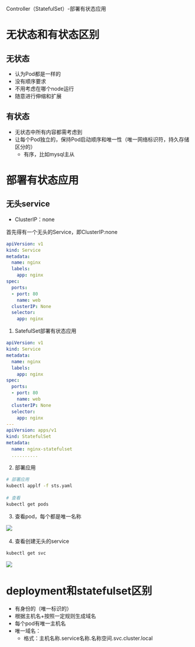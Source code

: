 Controller（StatefulSet）-部署有状态应用



# 无状态和有状态区别

## 无状态

- 认为Pod都是一样的
- 没有顺序要求
- 不用考虑在哪个node运行
- 随意进行伸缩和扩展



## 有状态

- 无状态中所有内容都需考虑到
- 让每个Pod独立的，保持Pod启动顺序和唯一性（唯一网络标识符，持久存储区分的）
  - 有序，比如mysql主从



# 部署有状态应用

## 无头service

- ClusterIP：none

首先得有一个无头的Service，即ClusterIP:none

```yaml
apiVersion: v1
kind: Service
metadata:
  name: nginx
  labels: 
    app: nginx
spec:
  ports:
  - port: 80
    name: web
  clusterIP: None
  selector:
    app: nginx
```



1. SatefulSet部署有状态应用

```yaml
apiVersion: v1
kind: Service
metadata:
  name: nginx
  labels: 
    app: nginx
spec:
  ports:
  - port: 80
    name: web
  clusterIP: None
  selector:
    app: nginx
---
apiVersion: apps/v1
kind: StatefulSet
metadata:
  name: nginx-statefulset
  ..........
```



2. 部署应用

```bash
# 部署应用
kubectl applf -f sts.yaml

# 查看
kubectl get pods
```

3. 查看pod，每个都是唯一名称

![](..\..\img\pods.png)

4. 查看创建无头的service

```bash
kubectl get svc
```

![](..\..\img\service1.png)



# deployment和statefulset区别

- 有身份的（唯一标识的）
- 根据主机名+按照一定规则生成域名
- 每个pod有唯一主机名
- 唯一域名：
  - 格式：主机名称.service名称.名称空间.svc.cluster.local



